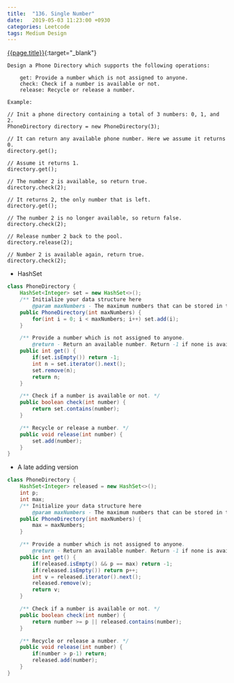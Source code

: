 ```yaml
---
title:  "136. Single Number"
date:   2019-05-03 11:23:00 +0930
categories: Leetcode
tags: Medium Design
---
```


[{{page.title}}](https://leetcode.com/problems/design-phone-directory/){:target="_blank"}

    Design a Phone Directory which supports the following operations:

        get: Provide a number which is not assigned to anyone.
        check: Check if a number is available or not.
        release: Recycle or release a number.

    Example:

    // Init a phone directory containing a total of 3 numbers: 0, 1, and 2.
    PhoneDirectory directory = new PhoneDirectory(3);

    // It can return any available phone number. Here we assume it returns 0.
    directory.get();

    // Assume it returns 1.
    directory.get();

    // The number 2 is available, so return true.
    directory.check(2);

    // It returns 2, the only number that is left.
    directory.get();

    // The number 2 is no longer available, so return false.
    directory.check(2);

    // Release number 2 back to the pool.
    directory.release(2);

    // Number 2 is available again, return true.
    directory.check(2);


* HashSet

```java
class PhoneDirectory {
    HashSet<Integer> set = new HashSet<>();
    /** Initialize your data structure here
        @param maxNumbers - The maximum numbers that can be stored in the phone directory. */
    public PhoneDirectory(int maxNumbers) {
        for(int i = 0; i < maxNumbers; i++) set.add(i);
    }

    /** Provide a number which is not assigned to anyone.
        @return - Return an available number. Return -1 if none is available. */
    public int get() {
        if(set.isEmpty()) return -1;
        int n = set.iterator().next();
        set.remove(n);
        return n;
    }

    /** Check if a number is available or not. */
    public boolean check(int number) {
        return set.contains(number);
    }

    /** Recycle or release a number. */
    public void release(int number) {
        set.add(number);
    }
}
```

* A late adding version

```java
class PhoneDirectory {
    HashSet<Integer> released = new HashSet<>();
    int p;
    int max;
    /** Initialize your data structure here
        @param maxNumbers - The maximum numbers that can be stored in the phone directory. */
    public PhoneDirectory(int maxNumbers) {
        max = maxNumbers;
    }

    /** Provide a number which is not assigned to anyone.
        @return - Return an available number. Return -1 if none is available. */
    public int get() {
        if(released.isEmpty() && p == max) return -1;
        if(released.isEmpty()) return p++;
        int v = released.iterator().next();
        released.remove(v);
        return v;
    }

    /** Check if a number is available or not. */
    public boolean check(int number) {
        return number >= p || released.contains(number);
    }

    /** Recycle or release a number. */
    public void release(int number) {
        if(number > p-1) return;
        released.add(number);
    }
}
```
